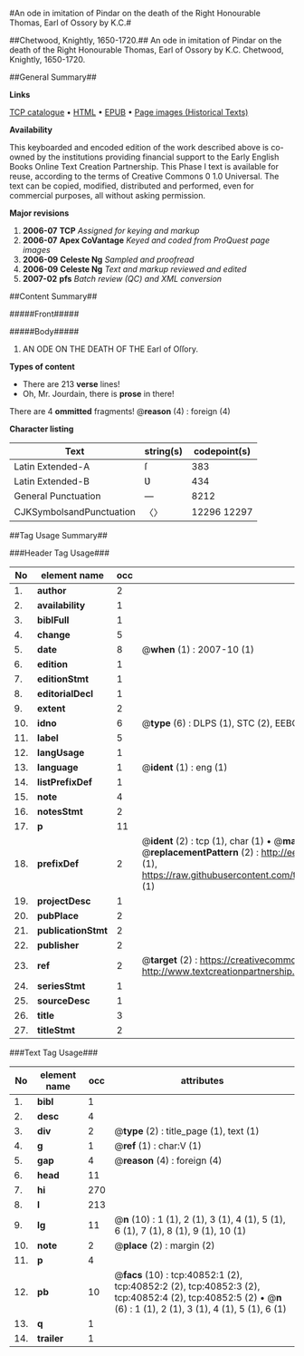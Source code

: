 #An ode in imitation of Pindar on the death of the Right Honourable Thomas, Earl of Ossory by K.C.#

##Chetwood, Knightly, 1650-1720.##
An ode in imitation of Pindar on the death of the Right Honourable Thomas, Earl of Ossory by K.C.
Chetwood, Knightly, 1650-1720.

##General Summary##

**Links**

[TCP catalogue](http://www.ota.ox.ac.uk/tcp/)  • 
[HTML](http://tei.it.ox.ac.uk/tcp/Texts-HTML/free/A32/A32796.html)  • 
[EPUB](http://tei.it.ox.ac.uk/tcp/Texts-EPUB/free/A32/A32796.epub) • 
[Page images (Historical Texts)](https://data.historicaltexts.jisc.ac.uk/view?pubId=eebo-08105000e&pageId=eebo-08105000e-40852-1)

**Availability**

This keyboarded and encoded edition of the
	       work described above is co-owned by the institutions
	       providing financial support to the Early English Books
	       Online Text Creation Partnership. This Phase I text is
	       available for reuse, according to the terms of Creative
	       Commons 0 1.0 Universal. The text can be copied,
	       modified, distributed and performed, even for
	       commercial purposes, all without asking permission.

**Major revisions**

1. __2006-07__ __TCP__ *Assigned for keying and markup*
1. __2006-07__ __Apex CoVantage__ *Keyed and coded from ProQuest page images*
1. __2006-09__ __Celeste Ng__ *Sampled and proofread*
1. __2006-09__ __Celeste Ng__ *Text and markup reviewed and edited*
1. __2007-02__ __pfs__ *Batch review (QC) and XML conversion*

##Content Summary##

#####Front#####

#####Body#####

1. AN ODE ON THE DEATH OF THE Earl of Oſſory.

**Types of content**

  * There are 213 **verse** lines!
  * Oh, Mr. Jourdain, there is **prose** in there!

There are 4 **ommitted** fragments! 
 @__reason__ (4) : foreign (4)

**Character listing**


|Text|string(s)|codepoint(s)|
|---|---|---|
|Latin Extended-A|ſ|383|
|Latin Extended-B|Ʋ|434|
|General Punctuation|—|8212|
|CJKSymbolsandPunctuation|〈〉|12296 12297|

##Tag Usage Summary##

###Header Tag Usage###

|No|element name|occ|attributes|
|---|---|---|---|
|1.|__author__|2||
|2.|__availability__|1||
|3.|__biblFull__|1||
|4.|__change__|5||
|5.|__date__|8| @__when__ (1) : 2007-10 (1)|
|6.|__edition__|1||
|7.|__editionStmt__|1||
|8.|__editorialDecl__|1||
|9.|__extent__|2||
|10.|__idno__|6| @__type__ (6) : DLPS (1), STC (2), EEBO-CITATION (1), OCLC (1), VID (1)|
|11.|__label__|5||
|12.|__langUsage__|1||
|13.|__language__|1| @__ident__ (1) : eng (1)|
|14.|__listPrefixDef__|1||
|15.|__note__|4||
|16.|__notesStmt__|2||
|17.|__p__|11||
|18.|__prefixDef__|2| @__ident__ (2) : tcp (1), char (1)  •  @__matchPattern__ (2) : ([0-9\-]+):([0-9IVX]+) (1), (.+) (1)  •  @__replacementPattern__ (2) : http://eebo.chadwyck.com/downloadtiff?vid=$1&page=$2 (1), https://raw.githubusercontent.com/textcreationpartnership/Texts/master/tcpchars.xml#$1 (1)|
|19.|__projectDesc__|1||
|20.|__pubPlace__|2||
|21.|__publicationStmt__|2||
|22.|__publisher__|2||
|23.|__ref__|2| @__target__ (2) : https://creativecommons.org/publicdomain/zero/1.0/ (1), http://www.textcreationpartnership.org/docs/. (1)|
|24.|__seriesStmt__|1||
|25.|__sourceDesc__|1||
|26.|__title__|3||
|27.|__titleStmt__|2||


###Text Tag Usage###

|No|element name|occ|attributes|
|---|---|---|---|
|1.|__bibl__|1||
|2.|__desc__|4||
|3.|__div__|2| @__type__ (2) : title_page (1), text (1)|
|4.|__g__|1| @__ref__ (1) : char:V (1)|
|5.|__gap__|4| @__reason__ (4) : foreign (4)|
|6.|__head__|11||
|7.|__hi__|270||
|8.|__l__|213||
|9.|__lg__|11| @__n__ (10) : 1 (1), 2 (1), 3 (1), 4 (1), 5 (1), 6 (1), 7 (1), 8 (1), 9 (1), 10 (1)|
|10.|__note__|2| @__place__ (2) : margin (2)|
|11.|__p__|4||
|12.|__pb__|10| @__facs__ (10) : tcp:40852:1 (2), tcp:40852:2 (2), tcp:40852:3 (2), tcp:40852:4 (2), tcp:40852:5 (2)  •  @__n__ (6) : 1 (1), 2 (1), 3 (1), 4 (1), 5 (1), 6 (1)|
|13.|__q__|1||
|14.|__trailer__|1||
